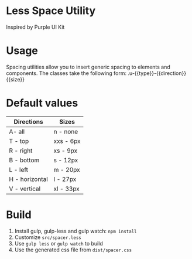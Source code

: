 # Less Space Utility
Inspired by Purple UI Kit

# Usage
Spacing utilities allow you to insert generic spacing to elements and components.
The classes take the following form: .u-{{type}}-{{direction}}{{size}}

# Default values

| Directions     | Sizes     |
|----------------|-----------|
| A- all         | n - none  |
| T - top        | xxs - 6px |
| R - right      | xs - 9px  |
| B - bottom     | s - 12px  |
| L - left       | m - 20px  |
| H - horizontal | l - 27px  |
| V - vertical   | xl - 33px |

# Build


 1. Install gulp, gulp-less and gulp watch: `npm install`
 2. Customize `src/spacer.less`
 3. Use `gulp less` or `gulp watch` to build
 4. Use the generated css file from `dist/spacer.css`
